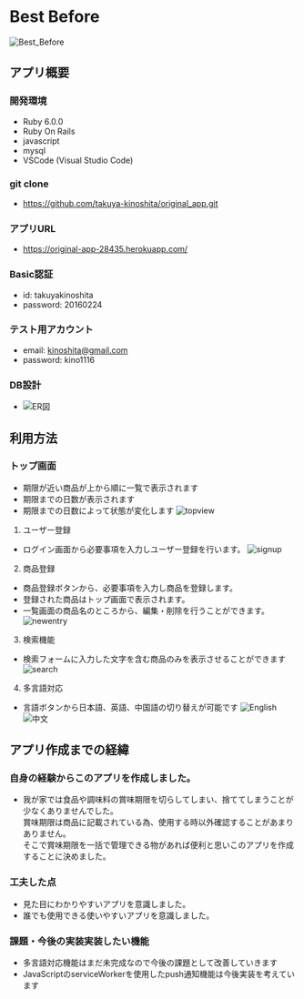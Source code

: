 # Best Before
  ![Best_Before](https://user-images.githubusercontent.com/68414493/92547531-04ebdc00-f290-11ea-98cb-4b6fe262baf7.png)
## アプリ概要

 ### 開発環境

 - Ruby 6.0.0
 - Ruby On Rails
 - javascript
 - mysql
 - VSCode (Visual Studio Code)

 ### git clone 
  - https://github.com/takuya-kinoshita/original_app.git

### アプリURL 
- https://original-app-28435.herokuapp.com/

### Basic認証
- id: takuyakinoshita
- password: 20160224

### テスト用アカウント
- email: kinoshita@gmail.com
- password: kino1116

### DB設計
- ![ER図](https://user-images.githubusercontent.com/68414493/92547469-e84fa400-f28f-11ea-8b37-2673870ddbde.png)

## 利用方法

 ### トップ画面
 - 期限が近い商品が上から順に一覧で表示されます
 - 期限までの日数が表示されます
 - 期限までの日数によって状態が変化します
![topview](https://user-images.githubusercontent.com/68414493/92547531-04ebdc00-f290-11ea-98cb-4b6fe262baf7.png)

1. ユーザー登録

  - ログイン画面から必要事項を入力しユーザー登録を行います。
  ![signup](https://user-images.githubusercontent.com/68414493/92548573-56956600-f292-11ea-9d52-e9515aeef3b2.png)

2. 商品登録

  - 商品登録ボタンから、必要事項を入力し商品を登録します。
  - 登録された商品はトップ画面で表示されます。
  - 一覧画面の商品名のところから、編集・削除を行うことができます。
  ![newentry](https://user-images.githubusercontent.com/68414493/92548606-6c0a9000-f292-11ea-9683-d57759f3ac23.png)

3. 検索機能

  - 検索フォームに入力した文字を含む商品のみを表示させることができます
  ![search](https://user-images.githubusercontent.com/68414493/92548748-c572bf00-f292-11ea-95b8-ac91f2098092.png)

4. 多言語対応

  - 言語ボタンから日本語、英語、中国語の切り替えが可能です
  ![English](https://user-images.githubusercontent.com/68414493/92548642-880e3180-f292-11ea-8597-567334b40fb2.png)
  ![中文](https://user-images.githubusercontent.com/68414493/92548678-a07e4c00-f292-11ea-9a31-04e2d503d9be.png)

## アプリ作成までの経緯

### 自身の経験からこのアプリを作成しました。

  - 我が家では食品や調味料の賞味期限を切らしてしまい、捨ててしまうことが  
    少なくありませんでした。  
    賞味期限は商品に記載されている為、使用する時以外確認することがあまりありません。  
    そこで賞味期限を一括で管理できる物があれば便利と思いこのアプリを作成することに決めました。

 ### 工夫した点

  - 見た目にわかりやすいアプリを意識しました。
  - 誰でも使用できる使いやすいアプリを意識しました。

  ### 課題・今後の実装実装したい機能

  - 多言語対応機能はまだ未完成なので今後の課題として改善していきます
  - JavaScriptのserviceWorkerを使用したpush通知機能は今後実装を考えています
